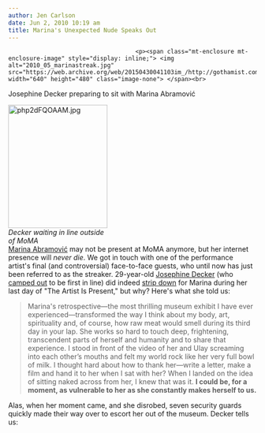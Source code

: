 ```yaml
---
author: Jen Carlson
date: Jun 2, 2010 10:19 am
title: Marina's Unexpected Nude Speaks Out
---
```


	
										<p><span class="mt-enclosure mt-enclosure-image" style="display: inline;"> <img alt="2010_05_marinastreak.jpg" src="https://web.archive.org/web/20150430041103im_/http://gothamist.com/attachments/arts_jen/2010_05_marinastreak.jpg" width="640" height="480" class="image-none"> </span><br>
<span class="photo_caption">Josephine Decker preparing to sit with Marina Abramovi&#x107;</span></p>

<p><span class="mt-enclosure mt-enclosure-image" style="display: inline;"> </span></p><div class="image-right" style=" width:201px; "> <img alt="php2dFQOAAM.jpg" src="https://web.archive.org/web/20150430041103im_/http://gothamist.com/attachments/arts_jen/php2dFQOAAM.jpg" width="201" height="250"> <br> <i><span class="photo_caption">Decker waiting in line outside of MoMA</span></i></div> <a href="https://web.archive.org/web/20150430041103/http://gothamist.com/tags/marinaabramovi%C4%87">Marina Abramovi&#x107;</a> may not be present at MoMA anymore, but her internet presence will <em>never die</em>. We got in touch with one of the performance artist&apos;s final (and controversial) face-to-face guests, who until now has just been referred to as the streaker. 29-year-old <a href="https://web.archive.org/web/20150430041103/http://www.josephinedecker.com/">Josephine Decker</a> (who <a href="https://web.archive.org/web/20150430041103/http://twitter.com/JosephineJambox/status/15074075981">camped out</a> to be first in line) did indeed <a href="https://web.archive.org/web/20150430041103/http://gothamist.com/2010/06/01/marina_mania.php?gallery0Pic=4#gallery">strip down</a> for Marina during her last day of &quot;The Artist Is Present,&quot; but why? Here&apos;s what she told us:<p></p>

<blockquote>Marina&apos;s retrospective&#x2014;the most thrilling museum exhibit I have ever experienced&#x2014;transformed the way I think about my body, art, spirituality and, of course, how raw meat would smell during its third day in your lap.  She works so hard to touch deep, frightening, transcendent parts of herself and humanity and to share that experience. I stood in front of the video of her and Ulay screaming into each other&#x2019;s mouths and felt my world rock like her very full bowl of milk.  I thought hard about how to thank her&#x2014;write a letter, make a film and hand it to her when I sat with her? When I landed on the idea of sitting naked across from her, I knew that was it.  <strong>I could be, for a moment, as vulnerable to her as she constantly makes herself to us.</strong></blockquote>Alas, when her moment came, and she disrobed, seven security guards quickly made their way over to escort her out of the museum. Decker tells us:					
										
									
				
